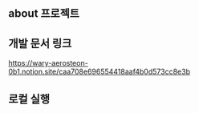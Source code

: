 ## about 프로젝트


## 개발 문서 링크
https://wary-aerosteon-0b1.notion.site/caa708e696554418aaf4b0d573cc8e3b

## 로컬 실행 
